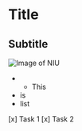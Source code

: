 # Title 
## Subtitle 

![Image of NIU](https://www.google.com/imgres?q=huskies%20niu&imgurl=https%3A%2F%2Flookaside.fbsbx.com%2Flookaside%2Fcrawler%2Fmedia%2F%3Fmedia_id%3D100063606337180&imgrefurl=https%3A%2F%2Fwww.facebook.com%2FNIUMensBasketball%2F&docid=Llv5S5zbmYTTTM&tbnid=U0TqiIeXmpelzM&vet=12ahUKEwjLz6q41tyIAxUjvokEHUiGMxoQM3oECBcQAA..i&w=800&h=800&hcb=2&ved=2ahUKEwjLz6q41tyIAxUjvokEHUiGMxoQM3oECBcQAA)


 - - This
- is
- list

[x] Task 1
[x] Task 2 
